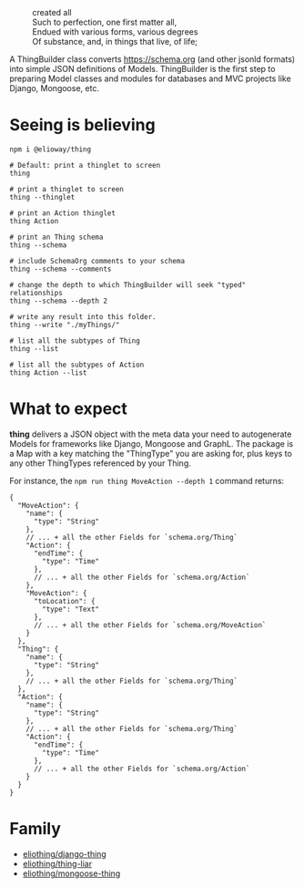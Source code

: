 <aside>
  <dl>
  <dd>created all</dd>
  <dd>Such to perfection, one first matter all,</dd>
  <dd>Endued with various forms, various degrees</dd>
  <dd>Of substance, and, in things that live, of life;</dd>
</dl>
</aside>

A ThingBuilder class converts <https://schema.org> (and other jsonld formats) into simple JSON definitions of Models. ThingBuilder is the first step to preparing Model classes and modules for databases and MVC projects like Django, Mongoose, etc.

# Seeing is believing

```
npm i @elioway/thing

# Default: print a thinglet to screen
thing

# print a thinglet to screen
thing --thinglet

# print an Action thinglet
thing Action

# print an Thing schema
thing --schema

# include SchemaOrg comments to your schema
thing --schema --comments

# change the depth to which ThingBuilder will seek "typed" relationships
thing --schema --depth 2

# write any result into this folder.
thing --write "./myThings/"

# list all the subtypes of Thing
thing --list

# list all the subtypes of Action
thing Action --list
```

# What to expect

**thing** delivers a JSON object with the meta data your need to autogenerate Models for frameworks like Django, Mongoose and GraphL. The package is a Map with a key matching the "ThingType" you are asking for, plus keys to any other ThingTypes referenced by your Thing.

For instance, the `npm run thing MoveAction --depth 1` command returns:

```
{
  "MoveAction": {
    "name": {
      "type": "String"
    },
    // ... + all the other Fields for `schema.org/Thing`
    "Action": {
      "endTime": {
        "type": "Time"
      },
      // ... + all the other Fields for `schema.org/Action`
    },
    "MoveAction": {
      "toLocation": {
        "type": "Text"
      },
      // ... + all the other Fields for `schema.org/MoveAction`
    }
  },
  "Thing": {
    "name": {
      "type": "String"
    },
    // ... + all the other Fields for `schema.org/Thing`
  },
  "Action": {
    "name": {
      "type": "String"
    },
    // ... + all the other Fields for `schema.org/Thing`
    "Action": {
      "endTime": {
        "type": "Time"
      },
      // ... + all the other Fields for `schema.org/Action`
    }
  }
}
```

# Family

- [eliothing/django-thing](/eliothing/django-thing)
- [eliothing/thing-liar](/eliothing/thing-liar)
- [eliothing/mongoose-thing](/eliothing/mongoose-thing)
